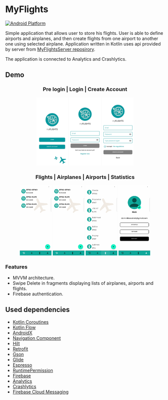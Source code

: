 # MyFlights

[![Android Platform](https://img.shields.io/badge/Android-3DDC84?style=for-the-badge&logo=android&logoColor=white)](https://developer.android.com/)

Simple application that allows user to store his flights. User is able to define airports and airplanes, and then create 
flights from one airport to another one using selected airplane. Application written in Kotlin uses api provided
by server from [MyFlightsServer reposirory](https://github.com/DominikKossinski/MyFlightsServer).

The application is connected to Analytics and Crashlytics.

## Demo

###

<h3 align="center">Pre login | Login | Create Account</h3>
<p align="center">
  <img src="readme-assets/pre-login.jpg" width="100" />
  <img src="readme-assets/login.jpg" width="100" /> 
  <img src="readme-assets/create-account.jpg" width="100" />
</p>

<h3 align="center">Flights | Airplanes | Airports | Statistics</h3>
<p align="center">
  <img src="readme-assets/flights.gif?raw=true" width="100" />
  <img src="readme-assets/airplanes.gif?raw=true" width="100" /> 
  <img src="readme-assets/airports.gif?raw=true" width="100" /> 
  <img src="readme-assets/stats.gif?raw=true" width="100" />
</p>

### Features

- MVVM architecture.
- Swipe Delete in fragments displaying lists of airplanes, airports and flights.
- Firebase authentication.

## Used dependencies

- [Kotlin Coroutines](https://developer.android.com/kotlin/coroutines)
- [Kotlin Flow](https://developer.android.com/kotlin/flow)
- [AndroidX](https://developer.android.com/jetpack/androidx)
- [Navigation Component](https://developer.android.com/training/dependency-injection/hilt-android)
- [Hilt](https://developer.android.com/training/dependency-injection/hilt-android)
- [Retrofit](https://square.github.io/retrofit/)
- [Gson](https://github.com/google/gson)
- [Glide](https://github.com/bumptech/glide)
- [Espresso](https://developer.android.com/training/testing/espresso)
- [RuntimePermission](https://github.com/florent37/RuntimePermission)
- [Firebase](https://firebase.google.com/docs/android/setup)
- [Analytics](https://firebase.google.com/docs/analytics)
- [Crashlytics](https://firebase.google.com/docs/crashlytics/)
- [Firebase Cloud Messaging](https://firebase.google.com/docs/cloud-messaging/)
